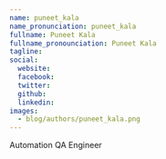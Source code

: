 ```yaml
---
name: puneet_kala
name_pronunciation: puneet_kala
fullname: Puneet Kala
fullname_pronounciation: Puneet Kala
tagline: 
social:
  website: 
  facebook:
  twitter: 
  github: 
  linkedin: 
images:
  - blog/authors/puneet_kala.png
---
```


Automation QA Engineer